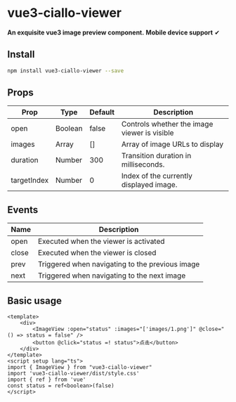# vue3-ciallo-viewer

**An exquisite vue3 image preview component.**
**Mobile device support** ✔

## Install

```bash
npm install vue3-ciallo-viewer --save
```

## Props

| Prop| Type| Default|Description|
| --- | --- | --- |---|
|open|Boolean|false|Controls whether the image viewer is visible|
|images|Array|[]|Array of image URLs to display|
|duration|Number|300|Transition duration in milliseconds.|
|targetIndex|Number|0|Index of the currently displayed image.|

## Events

| Name| Description|
| --- | --- |
|open|Executed when the viewer is activated|
|close|Executed when the viewer is closed|
|prev|Triggered when navigating to the previous image|
|next|Triggered when navigating to the next image|



## Basic usage

```
<template>
    <div>
        <ImageView :open="status" :images="['images/1.png']" @close="() => status = false" />
        <button @click="status =! status">点击</button>
    </div>
</template>
<script setup lang="ts">
import { ImageView } from "vue3-ciallo-viewer"
import 'vue3-ciallo-viewer/dist/style.css'
import { ref } from 'vue'
const status = ref<boolean>(false)
</script>

```
